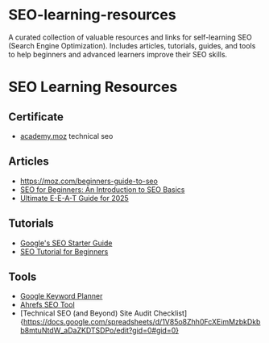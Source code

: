 # SEO-learning-resources
A curated collection of valuable resources and links for self-learning SEO (Search Engine Optimization). Includes articles, tutorials, guides, and tools to help beginners and advanced learners improve their SEO skills.


# SEO Learning Resources

## Certificate 
- [academy.moz](https://academy.moz.com/) technical seo 
## Articles
- https://moz.com/beginners-guide-to-seo 
- [SEO for Beginners: An Introduction to SEO Basics](https://www.searchenginejournal.com/seo-101/) 
- [Ultimate E-E-A-T Guide for 2025](https://www.marketingaid.io/ultimate-eeat-guide/)  
## Tutorials
- [Google's SEO Starter Guide](https://support.google.com/webmasters/answer/7451184?hl=en)
- [SEO Tutorial for Beginners](https://www.youtube.com/watch?v=ZvYsbkQ0aXg)

## Tools
- [Google Keyword Planner](https://ads.google.com/home/tools/keyword-planner/)
- [Ahrefs SEO Tool](https://ahrefs.com/)
- [Technical SEO (and Beyond) Site Audit Checklist]{https://docs.google.com/spreadsheets/d/1V85o8Zhh0FcXEimMzbkDkbb8mtuNtdW_aDaZKDTSDPo/edit?gid=0#gid=0}


